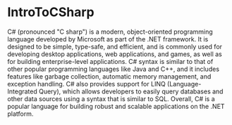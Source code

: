 # IntroToCSharp

C# (pronounced "C sharp") is a modern, object-oriented programming language developed by Microsoft as part of the .NET framework. It is designed to be simple, type-safe, and efficient, and is commonly used for developing desktop applications, web applications, and games, as well as for building enterprise-level applications. C# syntax is similar to that of other popular programming languages like Java and C++, and it includes features like garbage collection, automatic memory management, and exception handling. C# also provides support for LINQ (Language-Integrated Query), which allows developers to easily query databases and other data sources using a syntax that is similar to SQL. Overall, C# is a popular language for building robust and scalable applications on the .NET platform.
